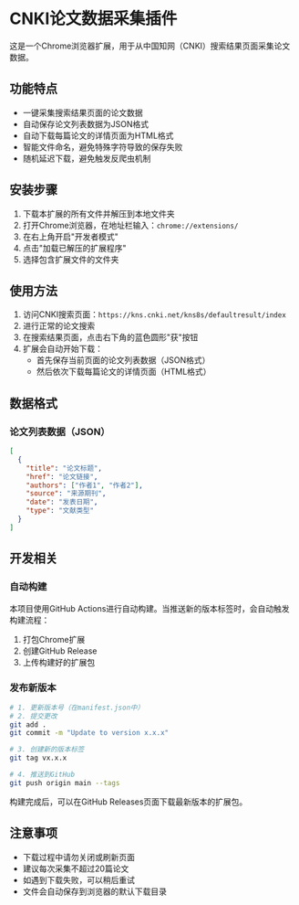 # CNKI论文数据采集插件

这是一个Chrome浏览器扩展，用于从中国知网（CNKI）搜索结果页面采集论文数据。

## 功能特点

- 一键采集搜索结果页面的论文数据
- 自动保存论文列表数据为JSON格式
- 自动下载每篇论文的详情页面为HTML格式
- 智能文件命名，避免特殊字符导致的保存失败
- 随机延迟下载，避免触发反爬虫机制

## 安装步骤

1. 下载本扩展的所有文件并解压到本地文件夹
2. 打开Chrome浏览器，在地址栏输入：`chrome://extensions/`
3. 在右上角开启"开发者模式"
4. 点击"加载已解压的扩展程序"
5. 选择包含扩展文件的文件夹

## 使用方法

1. 访问CNKI搜索页面：`https://kns.cnki.net/kns8s/defaultresult/index`
2. 进行正常的论文搜索
3. 在搜索结果页面，点击右下角的蓝色圆形"获"按钮
4. 扩展会自动开始下载：
   - 首先保存当前页面的论文列表数据（JSON格式）
   - 然后依次下载每篇论文的详情页面（HTML格式）

## 数据格式

### 论文列表数据（JSON）
```json
[
  {
    "title": "论文标题",
    "href": "论文链接",
    "authors": ["作者1", "作者2"],
    "source": "来源期刊",
    "date": "发表日期",
    "type": "文献类型"
  }
]
```

## 开发相关

### 自动构建

本项目使用GitHub Actions进行自动构建。当推送新的版本标签时，会自动触发构建流程：

1. 打包Chrome扩展
2. 创建GitHub Release
3. 上传构建好的扩展包

### 发布新版本

```bash
# 1. 更新版本号（在manifest.json中）
# 2. 提交更改
git add .
git commit -m "Update to version x.x.x"

# 3. 创建新的版本标签
git tag vx.x.x

# 4. 推送到GitHub
git push origin main --tags
```

构建完成后，可以在GitHub Releases页面下载最新版本的扩展包。

## 注意事项

- 下载过程中请勿关闭或刷新页面
- 建议每次采集不超过20篇论文
- 如遇到下载失败，可以稍后重试
- 文件会自动保存到浏览器的默认下载目录
